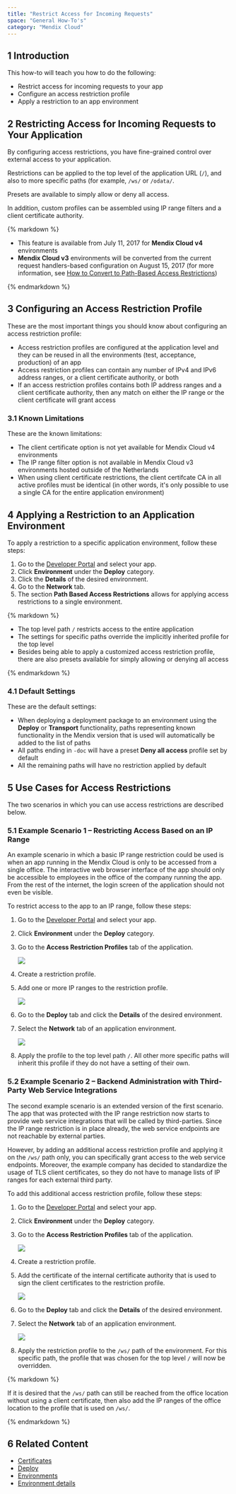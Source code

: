 ```yaml
---
title: "Restrict Access for Incoming Requests"
space: "General How-To's"
category: "Mendix Cloud"
---
```


## 1 Introduction

This how-to will teach you how to do the following:

* Restrict access for incoming requests to your app
* Configure an access restriction profile
* Apply a restriction to an app environment

## 2 Restricting Access for Incoming Requests to Your Application

By configuring access restrictions, you have fine-grained control over external access to your application.

Restrictions can be applied to the top level of the application URL (`/`), and also to more specific paths (for example, `/ws/` or `/odata/`.

Presets are available to simply allow or deny all access.

In addition, custom profiles can be assembled using IP range filters and a client certificate authority.

<div class="alert alert-info">{% markdown %}

* This feature is available from July 11, 2017 for **Mendix Cloud v4** environments
* **Mendix Cloud v3** environments will be converted from the current request handlers-based configuration on August 15, 2017 (for more information, see [How to Convert to Path-Based Access Restrictions](request-handlers-to-pbar))

{% endmarkdown %}</div>

## 3 Configuring an Access Restriction Profile

These are the most important things you should know about configuring an access restriction profile:

* Access restriction profiles are configured at the application level and they can be reused in all the environments (test, acceptance, production) of an app
* Access restriction profiles can contain any number of IPv4 and IPv6 address ranges, or a client certificate authority, or both
* If an access restriction profiles contains both IP address ranges and a client certificate authority, then any match on either the IP range or the client certificate will grant access

### 3.1 Known Limitations

These are the known limitations:

* The client certificate option is not yet available for Mendix Cloud v4 environments
* The IP range filter option is not available in Mendix Cloud v3 environments hosted outside of the Netherlands
* When using client certificate restrictions, the client certifcate CA in all active profiles must be identical (in other words, it's only possible to use a single CA for the entire application environment)

## 4 Applying a Restriction to an Application Environment

To apply a restriction to a specific application environment, follow these steps:

1. Go to the [Developer Portal](http://home.mendix.com) and select your app.
2. Click **Environment** under the **Deploy** category.
3. Click the **Details** of the desired environment.
4. Go to the **Network** tab.
5. The section **Path Based Access Restrictions** allows for applying access restrictions to a single environment.

<div class="alert alert-info">{% markdown %}

* The top level path `/` restricts access to the entire application
* The settings for specific paths override the implicitly inherited profile for the top level
* Besides being able to apply a customized access restriction profile, there are also presets available for simply allowing or denying all access

{% endmarkdown %}</div>

### 4.1 Default Settings

These are the default settings:

* When deploying a deployment package to an environment using the **Deploy** or **Transport** functionality, paths representing known functionality in the Mendix version that is used will automatically be added to the list of paths
* All paths ending in `-doc` will have a preset **Deny all access** profile set by default
* All the remaining paths will have no restriction applied by default

## 5 Use Cases for Access Restrictions

The two scenarios in which you can use access restrictions are described below.

### 5.1 Example Scenario 1 – Restricting Access Based on an IP Range

An example scenario in which a basic IP range restriction could be used is when an app running in the Mendix Cloud is only to be accessed from a single office. The interactive web browser interface of the app should only be accessible to employees in the office of the company running the app. From the rest of the internet, the login screen of the application should not even be visible.

To restrict access to the app to an IP range, follow these steps:

1. Go to the [Developer Portal](http://home.mendix.com) and select your app.
2. Click **Environment** under the **Deploy** category.
3. Go to the **Access Restriction Profiles** tab of the application.

    ![](attachments/accessrestrict/app-restriction.png)

4. Create a restriction profile.
5. Add one or more IP ranges to the restriction profile.

    ![](attachments/accessrestrict/scenario1.png)

6. Go to the **Deploy** tab and click the **Details** of the desired environment.
7. Select the **Network** tab of an application environment.

    ![](attachments/accessrestrict/environment-restriction.png)

8. Apply the profile to the top level path `/`. All other more specific paths will inherit this profile if they do not have a setting of their own.

### 5.2 Example Scenario 2 – Backend Administration with Third-Party Web Service Integrations

The second example scenario is an extended version of the first scenario. The app that was protected with the IP range restriction now starts to provide web service integrations that will be called by third-parties. Since the IP range restriction is in place already, the web service endpoints are not reachable by external parties.

However, by adding an additional access restriction profile and applying it on the `/ws/` path only, you can specifically grant access to the web service endpoints. Moreover, the example company has decided to standardize the usage of TLS client certificates, so they do not have to manage lists of IP ranges for each external third party.

To add this additional access restriction profile, follow these steps:

1. Go to the [Developer Portal](http://home.mendix.com) and select your app.
2. Click **Environment** under the **Deploy** category.
3. Go to the **Access Restriction Profiles** tab of the application.

    ![](attachments/accessrestrict/app-restriction.png)

4. Create a restriction profile.
5. Add the certificate of the internal certificate authority that is used to sign the client certificates to the restriction profile.

    ![](attachments/accessrestrict/scenario2.png)

6. Go to the **Deploy** tab and click the **Details** of the desired environment.
7. Select the **Network** tab of an application environment.

    ![](attachments/accessrestrict/environment-restriction.png)

8. Apply the restriction profile to the `/ws/` path of the environment. For this specific path, the profile that was chosen for the top level `/` will now be overridden.

<div class="alert alert-info">{% markdown %}

If it is desired that the `/ws/` path can still be reached from the office location without using a client certificate, then also add the IP ranges of the office location to the profile that is used on `/ws/`.

{% endmarkdown %}</div>

## 6 Related Content

* [Certificates](/refguide/certificates)
* [Deploy](/developerportal/deploy)
* [Environments](/developerportal/deploy/environments)
* [Environment details](/developerportal/deploy/environments)
